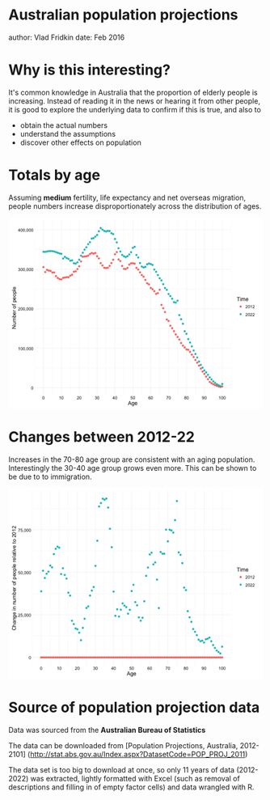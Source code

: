 Australian population projections
========================================================
author: Vlad Fridkin
date: Feb 2016

Why is this interesting?
========================================================
It's common knowledge in Australia that the proportion of elderly people is increasing.
Instead of reading it in the news or hearing it from other people, it is good to explore
the underlying data to confirm if this is true, and also to
- obtain the actual numbers
- understand the assumptions 
- discover other effects on population

Totals by age
========================================================
Assuming **medium** fertility, life expectancy and net overseas migration,
people numbers increase disproportionately across the distribution of ages.

<img src="AusPop-figure/unnamed-chunk-1-1.png" title="plot of chunk unnamed-chunk-1" alt="plot of chunk unnamed-chunk-1" style="display: block; margin: auto;" />

Changes between 2012-22
========================================================
Increases in the 70-80 age group are consistent with an aging population. 
Interestingly the 30-40 age group grows even more.  This can be shown to be due to
to immigration.

<img src="AusPop-figure/unnamed-chunk-2-1.png" title="plot of chunk unnamed-chunk-2" alt="plot of chunk unnamed-chunk-2" style="display: block; margin: auto;" />


Source of population projection data
========================================================
Data was sourced from the **Australian Bureau of Statistics** 

The data can be downloaded from 
[Population Projections, Australia, 2012-2101]
(http://stat.abs.gov.au/Index.aspx?DatasetCode=POP_PROJ_2011)

The data set is too big to download at once, so only 11 years of data (2012-2022) was extracted, lightly formatted with Excel (such as removal of descriptions and filling in of empty factor cells) and data wrangled with R.
